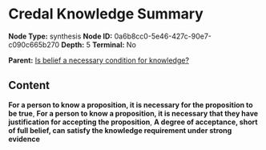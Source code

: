 # Credal Knowledge Summary

**Node Type:** synthesis
**Node ID:** 0a6b8cc0-5e46-427c-90e7-c090c665b270
**Depth:** 5
**Terminal:** No

**Parent:** [Is belief a necessary condition for knowledge?](is-belief-a-necessary-condition-for-knowledge-antithesis-232c80c3-3343-4d34-a43d-74f895dc0ead.md)

## Content

**For a person to know a proposition, it is necessary for the proposition to be true**, **For a person to know a proposition, it is necessary that they have justification for accepting the proposition**, **A degree of acceptance, short of full belief, can satisfy the knowledge requirement under strong evidence**
